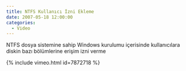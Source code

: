 ```yaml
---
title: NTFS Kullanıcı İzni Ekleme
date: 2007-05-18 12:00:00
categories:
  - Video
---
```


NTFS dosya sistemine sahip Windows kurulumu içerisinde kullanıcılara diskin bazı bölümlerine erişim izni verme

{% include vimeo.html id=7872718 %}
